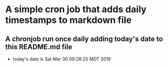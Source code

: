 A simple cron job that adds daily timestamps to markdown file
============================================================
## A chronjob run once daily adding today's date to this README.md file
* today's date is Sat Mar 30 09:28:25 MDT 2019
